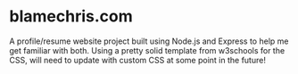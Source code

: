 # blamechris.com
A profile/resume website project built using Node.js and Express to help me get familiar with both. Using a pretty solid template from w3schools for the CSS, will need to update with custom CSS at some point in the future!